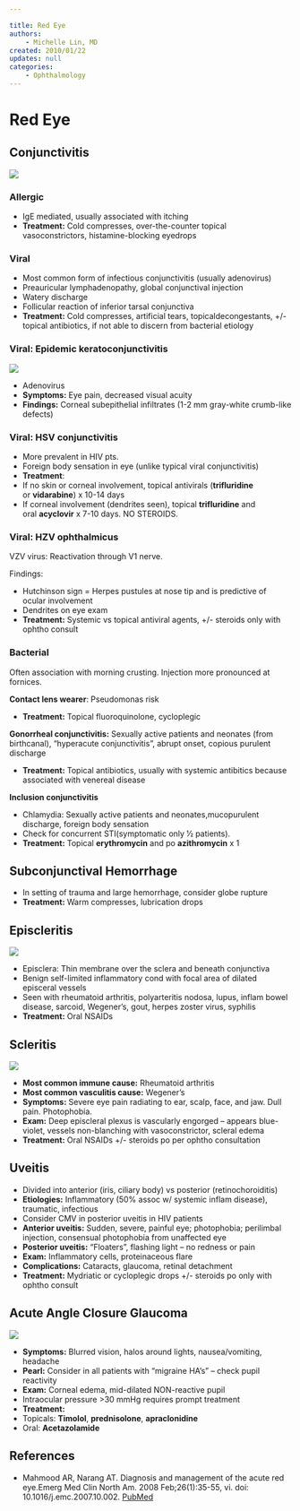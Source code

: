 ```yaml
---

title: Red Eye
authors:
    - Michelle Lin, MD
created: 2010/01/22
updates: null
categories:
    - Ophthalmology
---
```


# Red Eye

## Conjunctivitis

![](image-1.png)

### Allergic

- IgE mediated, usually associated with itching
- **Treatment:** Cold compresses, over-the-counter topical vasoconstrictors, histamine-blocking eyedrops

### Viral

- Most common form of infectious conjunctivitis (usually adenovirus)
- Preauricular lymphadenopathy, global conjunctival injection
- Watery discharge
- Follicular reaction of inferior tarsal conjunctiva
- **Treatment:** Cold compresses, artificial tears, topicaldecongestants, +/- topical antibiotics, if not able to discern from bacterial etiology

### Viral: Epidemic keratoconjunctivitis

![](image-2.png)

- Adenovirus
- **Symptoms:** Eye pain, decreased visual acuity
- **Findings:** Corneal subepithelial infiltrates (1-2 mm gray-white crumb-like defects)

### Viral: HSV conjunctivitis

- More prevalent in HIV pts. 
- Foreign body sensation in eye (unlike typical viral conjunctivitis)
- **Treatment**:
- If no skin or corneal involvement, topical antivirals (**<span class="drug">trifluridine</span>** or **<span class="drug">vidarabine</span>**) x 10-14 days
- If corneal involvement (dendrites seen), topical **<span class="drug">trifluridine</span>** and oral **<span class="drug">acyclovir</span>** x 7-10 days. NO STEROIDS. 

### Viral: HZV ophthalmicus

VZV virus: Reactivation through V1 nerve. 

Findings:

- Hutchinson sign = Herpes pustules at nose tip and is predictive of ocular involvement 
- Dendrites on eye exam
- **Treatment:** Systemic vs topical antiviral agents, +/- steroids only with ophtho consult

### Bacterial 

Often association with morning crusting. Injection more pronounced at fornices. 

**Contact lens wearer**: Pseudomonas risk

- **Treatment:** Topical fluoroquinolone, cycloplegic

**Gonorrheal conjunctivitis:** Sexually active patients and neonates (from birthcanal), “hyperacute conjunctivitis”, abrupt onset, copious purulent discharge

- **Treatment:** Topical antibiotics, usually with systemic antibitics because associated with venereal disease

**Inclusion conjunctivitis**

- Chlamydia: Sexually active patients and neonates,mucopurulent discharge, foreign body sensation
- Check for concurrent STI(symptomatic only 1⁄2 patients).
- **Treatment:** Topical **<span class="drug">erythromycin</span>** and po **<span class="drug">azithromycin</span>** x 1 

## Subconjunctival Hemorrhage

- In setting of trauma and large hemorrhage, consider globe rupture
- **Treatment:** Warm compresses, lubrication drops 

## Episcleritis

![](image-3.png)

- Episclera: Thin membrane over the sclera and beneath conjunctiva
- Benign self-limited inflammatory cond with focal area of dilated episceral vessels 
- Seen with rheumatoid arthritis, polyarteritis nodosa, lupus, inflam bowel disease, sarcoid, Wegener’s, gout, herpes zoster virus, syphilis 
- **Treatment:** Oral NSAIDs

## Scleritis

![](image-4.png)

- **Most common immune cause:** Rheumatoid arthritis
- **Most common vasculitis cause:** Wegener’s 
- **Symptoms:** Severe eye pain radiating to ear, scalp, face, and jaw. Dull pain. Photophobia. 
- **Exam:** Deep episcleral plexus is vascularly engorged – appears blue-violet, vessels non-blanching with vasoconstrictor, scleral edema 
- **Treatment:** Oral NSAIDs +/- steroids po per ophtho consultation 

## Uveitis

- Divided into anterior (iris, ciliary body) vs posterior (retinochoroiditis)
- **Etiologies:** Inflammatory (50% assoc w/ systemic inflam disease), traumatic, infectious 
- Consider CMV in posterior uveitis in HIV patients
- **Anterior uveitis:** Sudden, severe, painful eye; photophobia; perilimbal injection, consensual photophobia from unaffected eye
- **Posterior uveitis:** “Floaters”, flashing light – no redness or pain
- **Exam:** Inflammatory cells, proteinaceous flare
- **Complications:** Cataracts, glaucoma, retinal detachment
- **Treatment:** Mydriatic or cycloplegic drops +/- steroids po only with ophtho consult 

## Acute Angle Closure Glaucoma

![](image-5.png)

- **Symptoms:** Blurred vision, halos around lights, nausea/vomiting, headache
- **Pearl:** Consider in all patients with “migraine HA’s” – check pupil reactivity
- **Exam:** Corneal edema, mid-dilated NON-reactive pupil
- Intraocular pressure >30 mmHg requires prompt treatment
- **Treatment:** 
- Topicals: **<span class="drug">Timolol</span>**, **<span class="drug">prednisolone</span>**, **<span class="drug">apraclonidine</span>**
- Oral: **<span class="drug">Acetazolamide</span>** 

## References

- Mahmood AR, Narang AT. Diagnosis and management of the acute red eye.Emerg Med Clin North Am. 2008 Feb;26(1):35-55, vi. doi: 10.1016/j.emc.2007.10.002. [PubMed](http://www.ncbi.nlm.nih.gov/pubmed/?term=18249256)
